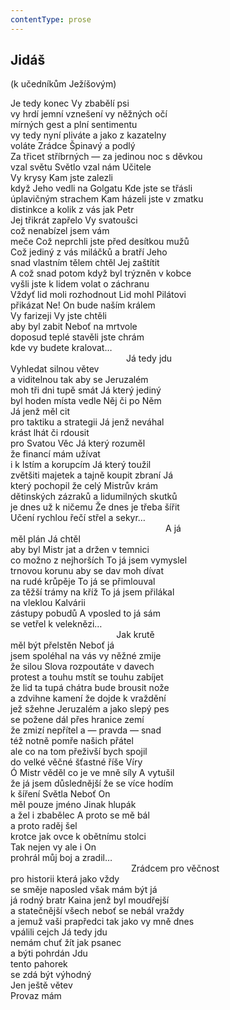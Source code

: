 ```yaml
---
contentType: prose
---
```


## Jidáš  
(k učedníkům Ježíšovým)

Je tedy konec Vy zbabělí psi  
vy hrdí jemní vznešení vy něžných očí  
mírných gest a plní sentimentu  
vy tedy nyní pliváte a jako z kazatelny  
voláte Zrádce Špinavý a podlý  
Za třicet stříbrných — za jedinou noc s děvkou  
vzal světu Světlo vzal nám Učitele  
Vy krysy Kam jste zalezli  
když Jeho vedli na Golgatu Kde jste se třásli  
úplavičným strachem Kam házeli jste v zmatku  
distinkce a kolik z vás jak Petr  
Jej třikrát zapřelo Vy svatoušci  
což nenabízel jsem vám  
meče Což neprchli jste před desítkou mužů  
Což jediný z vás miláčků a bratří Jeho  
snad vlastním tělem chtěl Jej zaštítit  
A což snad potom když byl trýzněn v kobce  
vyšli jste k lidem volat o záchranu  
Vždyť lid moli rozhodnout Lid mohl Pilátovi  
přikázat Ne! On bude naším králem  
Vy farizeji Vy jste chtěli  
aby byl zabit Neboť na mrtvole  
doposud teplé stavěli jste chrám  
kde vy budete kralovat…  
                                               Já tedy jdu  
Vyhledat silnou větev  
a viditelnou tak aby se Jeruzalém  
moh tři dni tupě smát Já který jediný  
byl hoden místa vedle Něj či po Něm  
Já jenž měl cit  
pro taktiku a strategii Já jenž neváhal  
krást lhát či rdousit  
pro Svatou Věc Já který rozuměl  
že financí mám užívat  
i k lstím a korupcím Já který toužil  
zvětšiti majetek a tajně koupit zbraní Já  
který pochopil že celý Mistrův krám  
dětinských zázraků a lidumilných skutků  
je dnes už k ničemu Že dnes je třeba šířit  
Učení rychlou řečí střel a sekyr…  
                                                               A já  
měl plán Já chtěl  
aby byl Mistr jat a držen v temnici  
co možno z nejhorších To já jsem vymyslel  
trnovou korunu aby se dav moh dívat  
na rudé krůpěje To já se přimlouval  
za těžší trámy na kříž To já jsem přilákal  
na vleklou Kalvárii  
zástupy pobudů A vposled to já sám  
se vetřel k veleknězi…  
                                           Jak krutě  
měl být přelstěn Neboť já  
jsem spoléhal na vás vy něžné zmije  
že silou Slova rozpoutáte v davech  
protest a touhu mstít se touhu zabíjet  
že lid ta tupá chátra bude brousit nože  
a zdvihne kamení že dojde k vraždění  
jež sžehne Jeruzalém a jako slepý pes  
se požene dál přes hranice zemí  
že zmizí nepřítel a — pravda — snad  
též notně pomře našich přátel  
ale co na tom přeživší bych spojil  
do velké věčné šťastné říše Víry  
Ó Mistr věděl co je ve mně síly A vytušil  
že já jsem důslednější že se více hodím  
k šíření Světla Neboť On  
měl pouze jméno Jinak hlupák  
a žel i zbabělec A proto se mě bál  
a proto raděj šel  
krotce jak ovce k obětnímu stolci  
Tak nejen vy ale i On  
prohrál můj boj a zradil…  
                                                 Zrádcem pro věčnost  
pro historii která jako vždy  
se směje naposled však mám být já  
já rodný bratr Kaina jenž byl moudřejší  
a statečnější všech neboť se nebál vraždy  
a jemuž vaši prapředci tak jako vy mně dnes  
vpálili cejch Já tedy jdu  
nemám chuť žít jak psanec  
a býti pohrdán Jdu  
tento pahorek  
se zdá být výhodný  
Jen ještě větev  
Provaz mám
